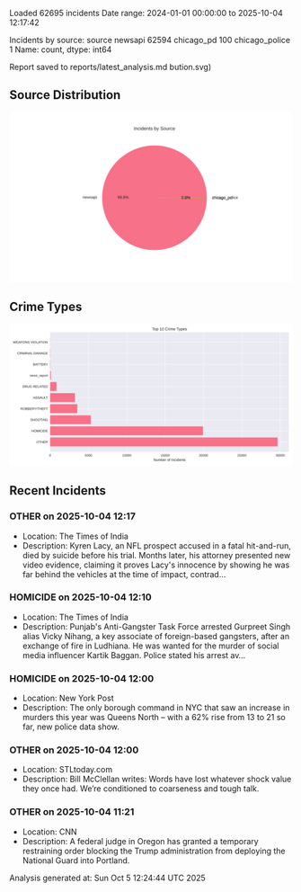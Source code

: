 
Loaded 62695 incidents
Date range: 2024-01-01 00:00:00 to 2025-10-04 12:17:42

Incidents by source:
source
newsapi           62594
chicago_pd          100
chicago_police        1
Name: count, dtype: int64

Report saved to reports/latest_analysis.md
bution.svg)

## Source Distribution
![Source Distribution](images/source_distribution.svg)

## Crime Types
![Crime Types](images/crime_types.svg)

## Recent Incidents

### OTHER on 2025-10-04 12:17
- Location: The Times of India
- Description: Kyren Lacy, an NFL prospect accused in a fatal hit-and-run, died by suicide before his trial. Months later, his attorney presented new video evidence, claiming it proves Lacy's innocence by showing he was far behind the vehicles at the time of impact, contrad…


### HOMICIDE on 2025-10-04 12:10
- Location: The Times of India
- Description: Punjab's Anti-Gangster Task Force arrested Gurpreet Singh alias Vicky Nihang, a key associate of foreign-based gangsters, after an exchange of fire in Ludhiana. He was wanted for the murder of social media influencer Kartik Baggan. Police stated his arrest av…


### HOMICIDE on 2025-10-04 12:00
- Location: New York Post
- Description: The only borough command in NYC that saw an increase in murders this year was Queens North – with a 62% rise from 13 to 21 so far, new police data show.


### OTHER on 2025-10-04 12:00
- Location: STLtoday.com
- Description: Bill McClellan writes: Words have lost whatever shock value they once had. We’re conditioned to coarseness and tough talk.


### OTHER on 2025-10-04 11:21
- Location: CNN
- Description: A federal judge in Oregon has granted a temporary restraining order blocking the Trump administration from deploying the National Guard into Portland.

Analysis generated at: Sun Oct  5 12:24:44 UTC 2025
